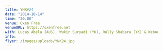 ```yaml
---
title: YNK#24
date: "2014-10-14"
time: "20.00"
venue: Oxen Free
venueURL: https://oxenfree.net
with: Lucas Abela (AUS), Wukir Suryadi (YK), Rully Shabara (YK) & Webowo (YK)
info:
flyer: /images/uploads/YNK24.jpg
---
```


#

